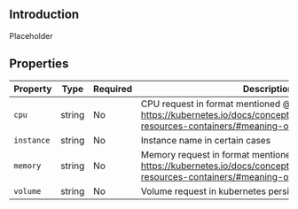 ## Introduction

Placeholder

## Properties

| Property   | Type   | Required | Description                                                                                                                           |
|------------|--------|----------|---------------------------------------------------------------------------------------------------------------------------------------|
| `cpu`      | string | No       | CPU request in format mentioned @ https://kubernetes.io/docs/concepts/configuration/manage-resources-containers/#meaning-of-cpu       |
| `instance` | string | No       | Instance name in certain cases                                                                                                        |
| `memory`   | string | No       | Memory request in format mentioned @ https://kubernetes.io/docs/concepts/configuration/manage-resources-containers/#meaning-of-memory |
| `volume`   | string | No       | Volume request in kubernetes persistent volumes                                                                                       |

